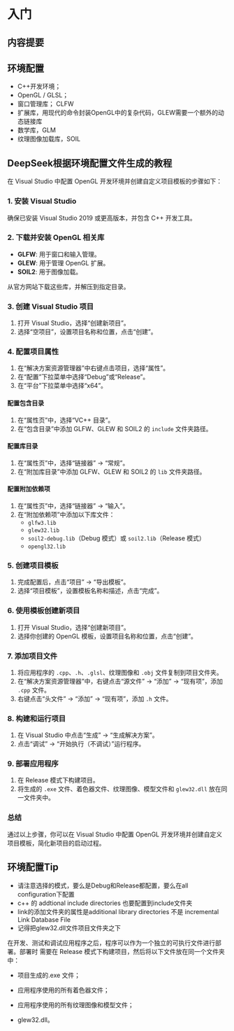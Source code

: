 # 入门

## 内容提要

## 环境配置
- C++开发环境；
- OpenGL / GLSL；
- 窗口管理库； CLFW
- 扩展库，用现代的命令封装OpenGL中的复杂代码，GLEW需要一个额外的动态链接库
- 数学库，GLM
- 纹理图像加载库，SOIL

## DeepSeek根据环境配置文件生成的教程
在 Visual Studio 中配置 OpenGL 开发环境并创建自定义项目模板的步骤如下：

### 1. 安装 Visual Studio
确保已安装 Visual Studio 2019 或更高版本，并包含 C++ 开发工具。

### 2. 下载并安装 OpenGL 相关库
- **GLFW**: 用于窗口和输入管理。
- **GLEW**: 用于管理 OpenGL 扩展。
- **SOIL2**: 用于图像加载。

从官方网站下载这些库，并解压到指定目录。

### 3. 创建 Visual Studio 项目
1. 打开 Visual Studio，选择“创建新项目”。
2. 选择“空项目”，设置项目名称和位置，点击“创建”。

### 4. 配置项目属性
1. 在“解决方案资源管理器”中右键点击项目，选择“属性”。
2. 在“配置”下拉菜单中选择“Debug”或“Release”。
3. 在“平台”下拉菜单中选择“x64”。

#### 配置包含目录
1. 在“属性页”中，选择“VC++ 目录”。
2. 在“包含目录”中添加 GLFW、GLEW 和 SOIL2 的 `include` 文件夹路径。

#### 配置库目录
1. 在“属性页”中，选择“链接器” -> “常规”。
2. 在“附加库目录”中添加 GLFW、GLEW 和 SOIL2 的 `lib` 文件夹路径。

#### 配置附加依赖项
1. 在“属性页”中，选择“链接器” -> “输入”。
2. 在“附加依赖项”中添加以下库文件：
   - `glfw3.lib`
   - `glew32.lib`
   - `soil2-debug.lib`（Debug 模式）或 `soil2.lib`（Release 模式）
   - `opengl32.lib`

### 5. 创建项目模板
1. 完成配置后，点击“项目” -> “导出模板”。
2. 选择“项目模板”，设置模板名称和描述，点击“完成”。

### 6. 使用模板创建新项目
1. 打开 Visual Studio，选择“创建新项目”。
2. 选择你创建的 OpenGL 模板，设置项目名称和位置，点击“创建”。

### 7. 添加项目文件
1. 将应用程序的 `.cpp`、`.h`、`.glsl`、纹理图像和 `.obj` 文件复制到项目文件夹。
2. 在“解决方案资源管理器”中，右键点击“源文件” -> “添加” -> “现有项”，添加 `.cpp` 文件。
3. 右键点击“头文件” -> “添加” -> “现有项”，添加 `.h` 文件。

### 8. 构建和运行项目
1. 在 Visual Studio 中点击“生成” -> “生成解决方案”。
2. 点击“调试” -> “开始执行（不调试）”运行程序。

### 9. 部署应用程序
1. 在 Release 模式下构建项目。
2. 将生成的 `.exe` 文件、着色器文件、纹理图像、模型文件和 `glew32.dll` 放在同一文件夹中。

### 总结
通过以上步骤，你可以在 Visual Studio 中配置 OpenGL 开发环境并创建自定义项目模板，简化新项目的启动过程。

## 环境配置Tip
- 请注意选择的模式，要么是Debug和Release都配置，要么在all configuration下配置
- c++ 的 addtional include directories 也要配置到include文件夹
- link的添加文件夹的属性是additional library directories 不是 incremental Link Database File
- 记得把glew32.dll文件项目文件夹之下

在开发、测试和调试应用程序之后，程序可以作为一个独立的可执行文件进行部署。部署时
需要在 Release 模式下构建项目，然后将以下文件放在同一个文件夹中：
 
- 项目生成的.exe 文件；
 
- 应用程序使用的所有着色器文件；
 
- 应用程序使用的所有纹理图像和模型文件；
 
- glew32.dll。
